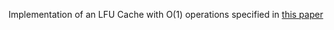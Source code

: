 Implementation of an LFU Cache with O(1) operations specified in [this paper](http://dhruvbird.com/lfu.pdf)